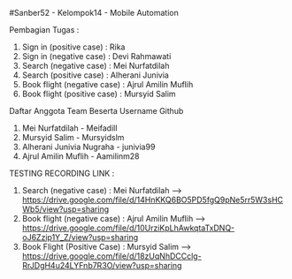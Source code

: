 #Sanber52 - Kelompok14 - Mobile Automation

Pembagian Tugas :

1. Sign in (positive case) : Rika
2. Sign in (negative case) : Devi Rahmawati
3. Search (negative case) : Mei Nurfatdilah
4. Search (positive case) : Alherani Junivia
5. Book flight (negative case) : Ajrul Amilin Muflih
6. Book flight (positive case) : Mursyid Salim

Daftar Anggota Team Beserta Username Github

1. Mei Nurfatdilah - Meifadill
2. Mursyid Salim - Mursyidslm
3. Alherani Junivia Nugraha - junivia99
4. Ajrul Amilin Muflih - Aamilinm28

TESTING RECORDING LINK :

1. Search (negative case) : Mei Nurfatdilah --> https://drive.google.com/file/d/14HnKKQ6BO5PD5fgQ9pNe5rr5W3sHCWb5/view?usp=sharing
2. Book flight (negative case) : Ajrul Amilin Muflih --> https://drive.google.com/file/d/10UrziKpLhAwkqtaTxDNQ-oJ6Zzip1Y_Z/view?usp=sharing
3. Book Flight (Positive Case) : Mursyid Salim --> https://drive.google.com/file/d/18zUqNhDCCclg-RrJDgH4u24LYFnb7R3O/view?usp=sharing